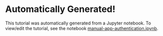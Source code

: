 # Automatically Generated!

This tutorial was automatically generated from a Jupyter notebook.
To view/edit the tutorial, see the notebook [manual-app-authentication.ipynb](../notebooks/3-manual-app-authentication.ipynb).

